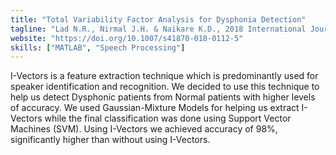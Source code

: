 ```yaml
---
title: "Total Variability Factor Analysis for Dysphonia Detection"
tagline: "Lad N.R., Nirmal J.H. & Naikare K.D., 2018 International Journal of Information Technology (IJIT) 11, 67-74, Springer"
website: "https://doi.org/10.1007/s41870-018-0112-5"
skills: ["MATLAB", "Speech Processing"]
---
```



I-Vectors is a feature extraction technique which is predominantly used for speaker identification and recognition.
We decided to use this technique to help us detect Dysphonic patients from Normal patients with higher levels of accuracy. 
We used Gaussian-Mixture Models for helping us extract I-Vectors while the final classification was done using 
Support Vector Machines (SVM). Using I-Vectors we achieved accuracy of 98%, significantly higher than without using I-Vectors.